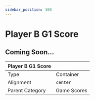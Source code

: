 ```yaml
---
sidebar_position: 300
---
```

    
# Player B G1 Score

## Coming Soon...

|     Player B G1 Score  ||
| -------- | ------- |
| Type  |  Container | Visibility | Image | Text  |
| Alignment |  `center`     |
| Parent Category    | Game Scores    |

